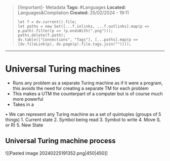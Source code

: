 > [!important]- Metadata
> **Tags:** #Languages 
> **Located:** Languages&Compilation
> **Created:** 25/02/2024 - 19:11
> ```dataviewjs
> let f = dv.current().file;
> let paths = new Set([...f.inlinks, ...f.outlinks].map(p => p.path).filter(p => !p.endsWith(".png")));
> paths.delete(f.path);
> dv.table(["Connections", "Tags"], [...paths].map(p => [dv.fileLink(p), dv.page(p).file.tags.join("")]));
> ```

___
# Universal Turing machines
- Runs any problem as a separate Turing machine as if it were a program, this avoids the need for creating a separate TM for each problem
- This makes a UTM the counterpart of a computer but is of course much more powerful
- Takes in a 

• We can represent any Turing machine as a set of quintuples (groups of 5 things) 
	1. Current state
	2. Symbol being read 
	3. Symbol to write 
	4. Move (L or R) 
	5. New State



## Universal Turing machine process



![[Pasted image 20240225191352.png|450|450]]

